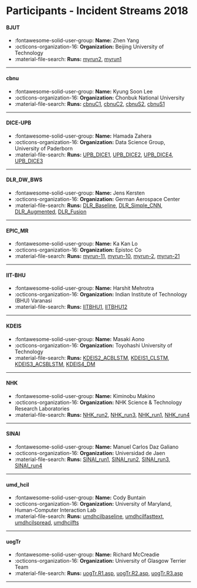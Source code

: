 # Participants - Incident Streams 2018 

#### BJUT
 - :fontawesome-solid-user-group: **Name:** Zhen Yang
 - :octicons-organization-16: **Organization:** Beijing University of Technology
 - :material-file-search: **Runs:** [myrun2](./runs.md#myrun2), [myrun1](./runs.md#myrun1)

---
#### cbnu
 - :fontawesome-solid-user-group: **Name:** Kyung Soon Lee 
 - :octicons-organization-16: **Organization:** Chonbuk National University 
 - :material-file-search: **Runs:** [cbnuC1](./runs.md#cbnuc1), [cbnuC2](./runs.md#cbnuc2), [cbnuS2](./runs.md#cbnus2), [cbnuS1](./runs.md#cbnus1)

---
#### DICE-UPB
 - :fontawesome-solid-user-group: **Name:** Hamada Zahera
 - :octicons-organization-16: **Organization:** Data Science Group, University of Paderborn
 - :material-file-search: **Runs:** [UPB_DICE1](./runs.md#upb_dice1), [UPB_DICE2](./runs.md#upb_dice2), [UPB_DICE4](./runs.md#upb_dice4), [UPB_DICE3](./runs.md#upb_dice3)

---
#### DLR_DW_BWS
 - :fontawesome-solid-user-group: **Name:** Jens Kersten
 - :octicons-organization-16: **Organization:** German Aerospace Center
 - :material-file-search: **Runs:** [DLR_Baseline](./runs.md#dlr_baseline), [DLR_Simple_CNN](./runs.md#dlr_simple_cnn), [DLR_Augmented](./runs.md#dlr_augmented), [DLR_Fusion](./runs.md#dlr_fusion)

---
#### EPIC_MR
 - :fontawesome-solid-user-group: **Name:** Ka Kan Lo
 - :octicons-organization-16: **Organization:** Epistoc Co
 - :material-file-search: **Runs:** [myrun-11](./runs.md#myrun-11), [myrun-10](./runs.md#myrun-10), [myrun-2](./runs.md#myrun-2), [myrun-21](./runs.md#myrun-21)

---
#### IIT-BHU
 - :fontawesome-solid-user-group: **Name:** Harshit Mehrotra
 - :octicons-organization-16: **Organization:** Indian Institute of Technology (BHU) Varanasi
 - :material-file-search: **Runs:** [IITBHU1](./runs.md#iitbhu1), [IITBHU12](./runs.md#iitbhu12)

---
#### KDEIS
 - :fontawesome-solid-user-group: **Name:** Masaki Aono
 - :octicons-organization-16: **Organization:** Toyohashi University of Technology
 - :material-file-search: **Runs:** [KDEIS2_ACBLSTM](./runs.md#kdeis2_acblstm), [KDEIS1_CLSTM](./runs.md#kdeis1_clstm), [KDEIS3_ACSBLSTM](./runs.md#kdeis3_acsblstm), [KDEIS4_DM](./runs.md#kdeis4_dm)

---
#### NHK
 - :fontawesome-solid-user-group: **Name:** Kiminobu Makino
 - :octicons-organization-16: **Organization:** NHK Science & Technology Research Laboratories
 - :material-file-search: **Runs:** [NHK_run2](./runs.md#nhk_run2), [NHK_run3](./runs.md#nhk_run3), [NHK_run1](./runs.md#nhk_run1), [NHK_run4](./runs.md#nhk_run4)

---
#### SINAI
 - :fontawesome-solid-user-group: **Name:** Manuel Carlos Daz Galiano
 - :octicons-organization-16: **Organization:** Universidad de Jaen
 - :material-file-search: **Runs:** [SINAI_run1](./runs.md#sinai_run1), [SINAI_run2](./runs.md#sinai_run2), [SINAI_run3](./runs.md#sinai_run3), [SINAI_run4](./runs.md#sinai_run4)

---
#### umd_hcil
 - :fontawesome-solid-user-group: **Name:** Cody Buntain
 - :octicons-organization-16: **Organization:** University of Maryland, Human-Computer Interaction Lab
 - :material-file-search: **Runs:** [umdhcilbaseline](./runs.md#umdhcilbaseline), [umdhcilfasttext](./runs.md#umdhcilfasttext), [umdhcilspread](./runs.md#umdhcilspread), [umdhcilfts](./runs.md#umdhcilfts)

---
#### uogTr
 - :fontawesome-solid-user-group: **Name:** Richard McCreadie
 - :octicons-organization-16: **Organization:** University of Glasgow Terrier Team
 - :material-file-search: **Runs:** [uogTr.R1.asp](./runs.md#uogtr.r1.asp), [uogTr.R2.asp](./runs.md#uogtr.r2.asp), [uogTr.R3.asp](./runs.md#uogtr.r3.asp)

---
